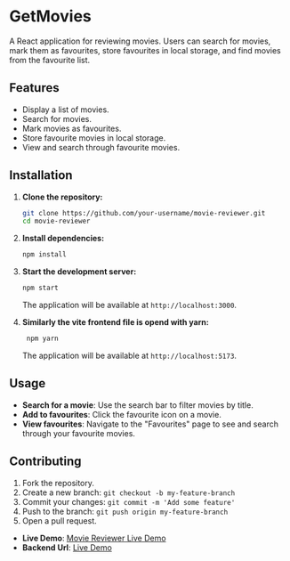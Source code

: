 # GetMovies

A React application for reviewing movies. Users can search for movies, mark them as favourites, store favourites in local storage, and find movies from the favourite list.

## Features

- Display a list of movies.
- Search for movies.
- Mark movies as favourites.
- Store favourite movies in local storage.
- View and search through favourite movies.

## Installation

1. **Clone the repository:**

    ```sh
    git clone https://github.com/your-username/movie-reviewer.git
    cd movie-reviewer
    ```

2. **Install dependencies:**

    ```sh
    npm install
    ```

3. **Start the development server:**

    ```sh
    npm start
    ```

    The application will be available at `http://localhost:3000`.



   
4. **Similarly the vite frontend file is opend with yarn:**
   
   ```sh
    npm yarn
    ```
    
   The application will be available at `http://localhost:5173`.
   
## Usage

- **Search for a movie**: Use the search bar to filter movies by title.
- **Add to favourites**: Click the favourite icon on a movie.
- **View favourites**: Navigate to the "Favourites" page to see and search through your favourite movies.

## Contributing

1. Fork the repository.
2. Create a new branch: `git checkout -b my-feature-branch`
3. Commit your changes: `git commit -m 'Add some feature'`
4. Push to the branch: `git push origin my-feature-branch`
5. Open a pull request.

- **Live Demo**: [Movie Reviewer Live Demo](https://get-movies-gamma.vercel.app/)
-  **Backend Url**: [Live Demo](https://getmovies-backend-a11o.onrender.com)




